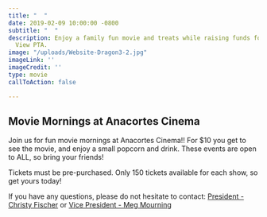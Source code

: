```yaml
---
title: "  "
date: 2019-02-09 10:00:00 -0800
subtitle: "  "
description: Enjoy a family fun movie and treats while raising funds for the Island
  View PTA.
image: "/uploads/Website-Dragon3-2.jpg"
imageLink: ''
imageCredit: ''
type: movie
callToAction: false

---
```

## Movie Mornings at Anacortes Cinema

Join us for fun movie mornings at Anacortes Cinema!! For $10 you get to see the movie, and enjoy a small popcorn and drink. These events are open to ALL, so bring your friends!

Tickets must be pre-purchased. Only 150 tickets available for each show, so get yours today!

If you have any questions, please do not hesitate to contact: [President - Christy Fischer](mailto:president@islandviewpta.org) or [Vice President - Meg Mourning](mailto:vicepresident@islandviewpta.org)